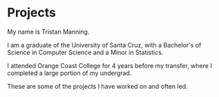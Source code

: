 # Projects

My name is Tristan Manning.

I am a graduate of the University of Santa Cruz, with a Bachelor's of Science in Computer Science and a Minor in Statistics.

I attended Orange Coast College for 4 years before my transfer, where I completed a large portion of my undergrad.

These are some of the projects I have worked on and often led.
